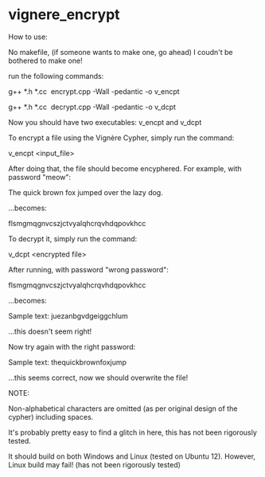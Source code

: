 # vignere_encrypt

How to use:

No makefile, (if someone wants to make one, go ahead) I coudn't be bothered to make one!

run the following commands:

g++ *.h *.cc  encrypt.cpp -Wall -pedantic -o v_encpt

g++ *.h *.cc  decrypt.cpp -Wall -pedantic -o v_dcpt

Now you should have two executables: v_encpt and v_dcpt

To encrypt a file using the Vignère Cypher, simply run the command:

v_encpt &lt;input_file&gt;

After doing that, the file should become encyphered. For example, with password "meow":

The quick brown fox jumped over the lazy dog. 

...becomes:

flsmgmqgnvcszjctvyalqhcrqvhdqpovkhcc

To decrypt it, simply run the command:

v_dcpt &lt;encrypted file&gt;

After running, with password "wrong password":

flsmgmqgnvcszjctvyalqhcrqvhdqpovkhcc

...becomes:

Sample text: juezanbgvdgeiggchlum

...this doesn't seem right! 

Now try again with the right password:

Sample text: thequickbrownfoxjump

...this seems correct, now we should overwrite the file!

NOTE:

Non-alphabetical characters are omitted (as per original design of the cypher) including spaces. 

It's probably pretty easy to find a glitch in here, this has not been rigorously tested. 

It should build on both Windows and Linux (tested on Ubuntu 12). However, Linux build may fail! (has not been rigorously tested)
